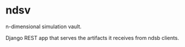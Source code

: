 # ndsv
n-dimensional simulation vault.

Django REST app that serves the artifacts it receives from ndsb clients.
